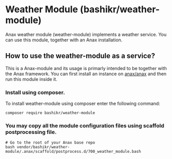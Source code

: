 Weather Module (bashikr/weather-module)
==================================

Anax weather module (weather-module) implements a weather service. You can use this module, together with an Anax installation.

How to use the weather-module as a service?
-------------------------------------------
This is a Anax-module and its usage is primarly intended to be together with the Anax framework. You can first install an instance on [anax/anax](https://github.com/canax/anax) and then run this module inside it.

### Install using composer.

To install weather-module using composer enter the following command:

```
composer require bashikr/weather-module
```
### You may copy all the module configuration files using scaffold postprocessing file.

```
# Go to the root of your Anax base repo
bash vendor/bashikr/weather-module/.anax/scaffold/postprocess.d/700_weather_module.bash

```

